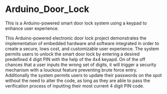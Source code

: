 # Arduino_Door_Lock
This is a Arduino-powered smart door lock system using a keypad to enhance user experience.


This Arduino-powered electronic door lock project demonstrates the implementation of embedded hardware and software integrated in order to create a secure, lows cost, and customizable user experience. The system permits users to unlock the smart door lock by entering a desired predefined 4 digit PIN with the help of the 4x4 keyapd. On of the off chances that a user inputs the wrong set of digits, it will trigger a security mechanism with a louckout feature preventing brute force entry. Additionally the system permits users to update their passwords on the spot without the need to alter the code, as long as they are able to pass the verification process of inputting their most current 4 digit PIN code. 
